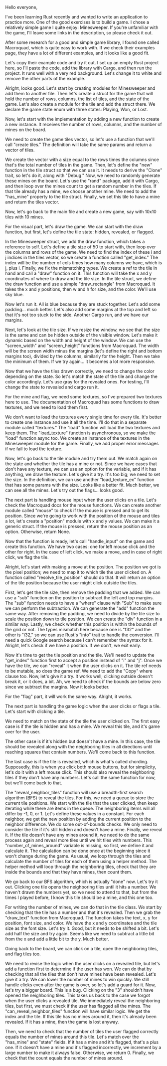 Hello everyone,

I've been learning Rust recently and wanted to write an application to practice more. One of the good exercises is to build a game. I chose a relatively simple game I quite enjoy: Minesweeper. If you're unfamiliar with the game, I'll leave some links in the description, so please check it out.

After some research for a good and simple game library, I found one called Macroquad, which is quite easy to work with. If we check their examples page, they have a lot of different examples, and it looks like a good fit.

Let's copy their example code and try it out. I set up an empty Rust project here, so I'll paste the code, add the library with Cargo, and then run the project. It runs well with a very red background. Let's change it to white and remove the other parts of the example.

Alright, looks good. Let's start by creating modules for Minesweeper and add them to another file. Then let's create a struct for the game that will hold the number of rows, columns, the list of tiles, and the state of the game. Let's also create a module for the tile and add the struct there. We declare the game state enum with three states: Playing, Won, or Lost.

Now, let's start with the implementation by adding a new function to create a new instance. It receives the number of rows, columns, and the number of mines on the board.

We need to create the game tiles vector, so let's use a function that we'll call "create tiles." The definition will take the same params and return a vector of tiles.

We create the vector with a size equal to the rows times the columns since that's the total number of tiles in the game. Then, let's define the "new" function in the tile struct so that we can use it. It needs to derive the "Clone" trait, so let's do it, along with "Debug." Now, we need to randomly generate these mines on the board. Let's use the "rand" package, add it with Cargo, and then loop over the mines count to get a random number in the tiles. If that tile already has a mine, we choose another mine. We need to add the "has_mine" property to the tile struct. Finally, we set this tile to have a mine and return the tiles vector.

Now, let's go back to the main file and create a new game, say with 10x10 tiles with 10 mines.

For the visual part, let's draw the game. We can start with the draw function, but first, let's define the tile state: hidden, revealed, or flagged.

In the Minesweeper struct, we add the draw function, which takes a reference to self. Let's define a tile size of 50 to start with, then loop over the columns and rows of the game. We need to find the index of these i and j indices in the tiles vector, so we create a function called "get_index." The index will be the number of cols times how many columns we have, which is j, plus i. Finally, we fix the mismatching types. We create a ref to the tile in hand and call a "draw" function on it. This function will take the x and y coordinates of where to draw and the tile size. In the tile struct, we define the draw function and use a simple "draw_rectangle" from Macroquad. It takes the x and y positions, then w and h for size, and the color. We'll use sky blue.

Now let's run it. All is blue because they are stuck together. Let's add some padding... much better. Let's also add some margins at the top and left so that it's not too stuck to the side. Another Cargo run, and we have our margins.

Next, let's look at the tile size. If we resize the window, we see that the size is the same and can be hidden outside of the visible window. Let's make it dynamic based on the width and height of the window. We can use the "screen_width" and "screen_height" functions from Macroquad. The width will be the screen width minus the margins (let's define the right and bottom margins too), divided by the columns, similarly for the height. Then we take the minimum of them. If we try again... it becomes a lot more responsive.

Now that we have the tiles drawn correctly, we need to change the color depending on the state. So let's match the state of the tile and change the color accordingly. Let's use gray for the revealed ones. For testing, I'll change the state to revealed and cargo run it.

For the mine and flag, we need some textures, so I've prepared two textures here to use. The documentation of Macroquad has some functions to draw textures, and we need to load them first.

We don't want to load the textures every single time for every tile. It's better to create one instance and use it all the time. I'll do that in a separate module called "textures." The "load" function will load the two textures and keep them. The "load_texture" function is asynchronous, so we make the "load" function async too. We create an instance of the textures in the Minesweeper module for the game. Finally, we add proper error messages if we fail to load the texture.

Now, let's go back to the tile module and try them out. We match again on the state and whether the tile has a mine or not. Since we have cases that don't have any texture, we can use an option for the variable, and if it has anything, we draw the texture. Let's give it a try. It's too big; we need to set the size. In the definition, we can use another "load_texture_ex" function that has some params with the size. Looks like a better fit. Much better, we can see all the mines. Let's try out the flags... looks good.


The next part is handling mouse input when the user clicks on a tile. Let's check the Macroquad docs for the mouse functions. We can create another module called "mouse" to check if the mouse is pressed and to get its position. Since we're going to work with the position of the mouse and tiles a lot, let's create a "position" module with x and y values. We can make it a generic struct. If the mouse is pressed, return the mouse position as an option. Otherwise, return None.

Now that the function is ready, let's call "handle_input" on the game and create this function. We have two cases: one for left mouse click and the other for right. In the case of left click, we make a move, and in case of right click, we flag the tile.

Alright, let's start with making a move at the position. The position we got is the pixel position; we need to map it to which tile the user clicked on. A function called "resolve_tile_position" should do that. It will return an option of the tile position because the user might click outside the tiles.

First, let's get the tile size, then remove the padding that we added. We can use a "sub" function on the position to subtract the left and top margins. The "sub" function needs to have a "where" clause with "Sub" to make sure we can perform the subtraction. We can generate the "add" function the same way. After removing the padding, we need to divide by the tile size to scale the position down to tile position. We can create the "div" function in a similar way. Lastly, we check whether this position is within the bounds of the grid or not. The types mismatch here because one is "f32" and the other is "i32," so we can use Rust's "into" trait to handle the conversion. I'll need a quick Google search because I can't remember the syntax for it. Alright, let's check if we have a position. If we don't, we exit early.

Now it's time to get the tile position and the tile. We'll need to update the "get_index" function first to accept a position instead of "i" and "j".
Once we have the tile, we can "reveal" it when the user clicks on it. The tile ref needs to be mutable, so does the game ref. We need to add the "Copy" where clause too. Now, let's give it a try. It works well; clicking outside doesn't break it, or it does, a bit. Ah, we need to check if the bounds are below zero since we subtract the margins. Now it looks better.

For the "flag" part, it will work the same way. Alright, it works.

The next part is handling the game logic when the user clicks or flags a tile. Let's start with clicking a tile.

We need to match on the state of the tile the user clicked on. The first easy case is if the tile is hidden and has a mine. We reveal this tile, and it's game over for the user.

The other case is if it's hidden but doesn't have a mine. In this case, the tile should be revealed along with the neighboring tiles in all directions until reaching squares that contain numbers. We'll come back to this function.

The last case is if the tile is revealed, which is what's called chording. Supposedly, this is when you click both mouse buttons, but for simplicity, let's do it with a left mouse click. This should also reveal the neighboring tiles if they don't have any numbers. Let's call the same function for now, but we'll come back to that.

The "reveal_neighbor_tiles" function will use a breadth-first search algorithm (BFS) to reveal the tiles. For this, we need a queue to store the current tile positions. We start with the tile that the user clicked, then keep iterating while there are items in the queue. The neighboring items will all differ by -1, 0, or 1. Let's define these values in a constant. For each neighbor, we get the new position by adding the current position to the neighbor difference. We do some out-of-bounds checks. We only need to consider the tile if it's still hidden and doesn't have a mine. Finally, we reveal it. If the tile doesn't have any mines around it, we need to do the same process again and reveal more tiles until we hit tiles with numbers. This "number_of_mines_around" variable is missing, so first, we define it and calculate it. The calculation can be done once at the beginning since it won't change during the game. As usual, we loop through the tiles and calculate the number of tiles for each of them using a helper method. The helper method will loop through the neighboring tiles, check that they are inside the bounds and that they have mines, then count them.

We go back to our BFS algorithm, which is actually "done" now. Let's try it out. Clicking one tile opens the neighboring tiles until it hits a number. We haven't drawn the numbers yet, so we need to attend to that, but from the times I played before, I know this tile should be a mine, and this one too.

For writing the number of mines, we can do that in the tile class. We start by checking that the tile has a number and that it's revealed. Then we grab the "draw_text" function from Macroquad. The function takes the text, x, y for position, font size, and color. We have the x and y coordinates and the tile size as the font size. Let's try it. Good, but it needs to be shifted a bit. Let's add half the size and try again. Seems like we need to subtract a little bit from the x and add a little bit to the y. Much better.

Going back to the board, we can click on a tile, open the neighboring tiles, and flag tiles too.

We need to revise the logic when the user clicks on a revealed tile, but let's add a function first to determine if the user has won. We can do that by checking that all the tiles that don't have mines have been revealed. Let's give it a try. We can lower the number of mines to win quickly. We still handle clicks even after the game is over, so let's add a guard for it. Now, let's try a bigger board. This is a bug. Clicking on the "3" shouldn't have opened the neighboring tiles. This takes us back to the case we forgot when the user clicks a revealed tile. We immediately reveal the neighboring tiles, but first, we must check if the user has flagged all the mines. The "can_reveal_neighbor_tiles" function will have similar logic. We get the index and the tile. If this tile has no mines around it, then it's already been revealed. If it has a mine, then the game is lost anyway.

Then, we need to check that the number of tiles the user flagged correctly equals the number of mines around this tile. Let's match over the "has_mine" and "state" fields. If it has a mine and it's flagged, that's a plus one. If it doesn't have a mine and it's flagged incorrectly, we increment by a large number to make it always false. Otherwise, we return 0. Finally, we check that the count equals the number of mines around.
